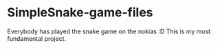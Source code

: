# SimpleSnake-game-files
Everybody has played the snake game on the nokias :D
This is my most fundamental project.

